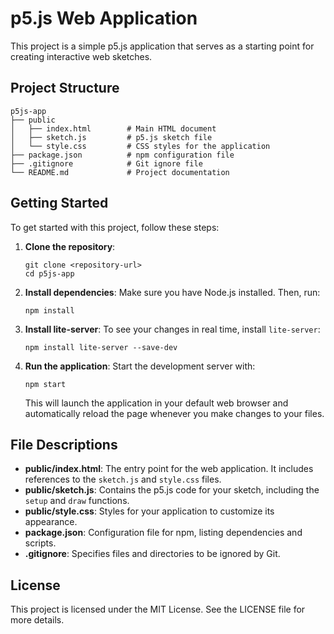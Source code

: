 # p5.js Web Application

This project is a simple p5.js application that serves as a starting point for creating interactive web sketches. 

## Project Structure

```
p5js-app
├── public
│   ├── index.html        # Main HTML document
│   ├── sketch.js         # p5.js sketch file
│   └── style.css         # CSS styles for the application
├── package.json          # npm configuration file
├── .gitignore            # Git ignore file
└── README.md             # Project documentation
```

## Getting Started

To get started with this project, follow these steps:

1. **Clone the repository**:
   ```
   git clone <repository-url>
   cd p5js-app
   ```

2. **Install dependencies**:
   Make sure you have Node.js installed. Then, run:
   ```
   npm install
   ```

3. **Install lite-server**:
   To see your changes in real time, install `lite-server`:
   ```
   npm install lite-server --save-dev
   ```

4. **Run the application**:
   Start the development server with:
   ```
   npm start
   ```
   This will launch the application in your default web browser and automatically reload the page whenever you make changes to your files.

## File Descriptions

- **public/index.html**: The entry point for the web application. It includes references to the `sketch.js` and `style.css` files.
- **public/sketch.js**: Contains the p5.js code for your sketch, including the `setup` and `draw` functions.
- **public/style.css**: Styles for your application to customize its appearance.
- **package.json**: Configuration file for npm, listing dependencies and scripts.
- **.gitignore**: Specifies files and directories to be ignored by Git.

## License

This project is licensed under the MIT License. See the LICENSE file for more details.
